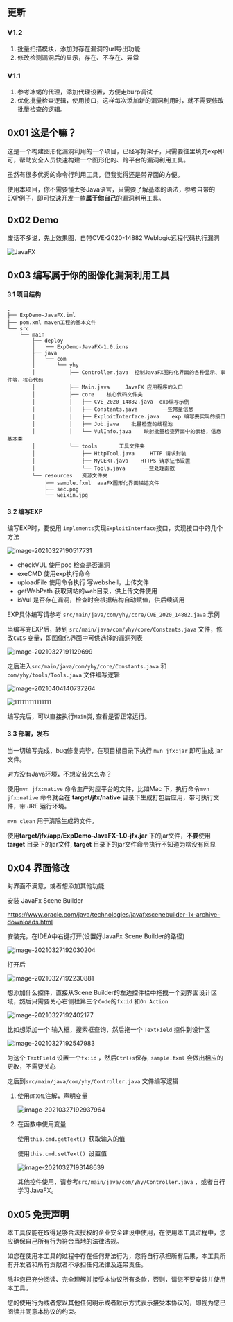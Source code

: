 ## 更新

### V1.2

1.  批量扫描模块，添加对存在漏洞的url导出功能
2.  修改检测漏洞后的显示，存在、不存在、异常

### V1.1

1.  参考冰蝎的代理，添加代理设置，方便走burp调试
2.  优化批量检查逻辑，使用接口，这样每次添加新的漏洞利用时，就不需要修改批量检查的逻辑。

## 0x01 这是个嘛？

这是一个构建图形化漏洞利用的一个项目，已经写好架子，只需要往里填充exp即可，帮助安全人员快速构建一个图形化的、跨平台的漏洞利用工具。

虽然有很多优秀的命令行利用工具，但我觉得还是带界面的方便。

使用本项目，你不需要懂太多Java语言，只需要了解基本的语法，参考自带的EXP例子，即可快速开发一款**属于你自己**的漏洞利用工具。

## 0x02 Demo

废话不多说，先上效果图，自带CVE-2020-14882 Weblogic远程代码执行漏洞

![JavaFX](images/20210327184310.gif)

## 0x03 编写属于你的图像化漏洞利用工具

#### 3.1 项目结构

```apl
.
├── ExpDemo-JavaFX.iml
├── pom.xml	maven工程的基本文件
└── src	
    └── main
        ├── deploy
        │   └── ExpDemo-JavaFX-1.0.icns
        ├── java
        │   └── com
        │       └── yhy
        │           ├── Controller.java	 控制JavaFX图形化界面的各种显示、事件等，核心代码
        │           ├── Main.java     JavaFX 应用程序的入口
        │           ├── core    核心代码文件夹
        │           │   ├── CVE_2020_14882.java	 exp编写示例
        │           │   ├── Constants.java		  一些常量信息
        │           │   ├── ExploitInterface.java	 exp 编写要实现的接口
        │           │   ├── Job.java	批量检查的线程池
        │           │   └── VulInfo.java    映射批量检查界面中的表格，信息基本类
        │           └── tools		工具文件夹
        │               ├── HttpTool.java     HTTP 请求封装
        │               ├── MyCERT.java    HTTPS 请求证书设置
        │               └── Tools.java	    一些处理函数
        └── resources	资源文件夹
            ├── sample.fxml	 avaFX图形化界面描述文件
            ├── sec.png
            └── weixin.jpg
```



#### 3.2 编写EXP

编写EXP时，要使用 `implements`实现`ExploitInterface`接口，实现接口中的几个方法

![image-20210327190517731](images/20210327194809.png)

-   checkVUL		使用poc 检查是否漏洞
-   exeCMD          使用exp执行命令
-   uploadFile        使用命令执行 写webshell，上传文件
-   getWebPath     获取网站的web目录，供上传文件使用
-   isVul                是否存在漏洞，检查时会根据结构自动赋值，供后续调用

EXP具体编写请参考 `src/main/java/com/yhy/core/CVE_2020_14882.java` 示例

当编写完EXP后，转到 `src/main/java/com/yhy/core/Constants.java` 文件，修改`CVES` 变量，即图像化界面中可供选择的漏洞列表

![image-20210327191129699](images/20210327194816.png)

之后进入`src/main/java/com/yhy/core/Constants.java` 和 `com/yhy/tools/Tools.java` 文件编写逻辑

![image-20210404140737264](images/20210404140740.png)

![111111111111111](images/20210327210756.png)

编写完后，可以直接执行`Main`类, 查看是否正常运行。

#### 3.3 部署，发布

当一切编写完成，bug修复完毕，在项目根目录下执行 `mvn jfx:jar` 即可生成 jar文件。

对方没有Java环境，不想安装怎么办？

使用`mvn jfx:native` 命令生产对应平台的文件，比如Mac 下，执行命令`mvn jfx:native` 命令就会在 **target/jfx/native** 目录下生成打包后应用，带可执行文件，带 JRE 运行环境。

 `mvn clean` 用于清除生成的文件。

 使用**target/jfx/app/ExpDemo-JavaFX-1.0-jfx.jar** 下的jar文件，**不要**使用 **target** 目录下的jar文件, **target** 目录下的jar文件命令执行不知道为啥没有回显

## 0x04 界面修改

对界面不满意，或者想添加其他功能

安装 JavaFx Scene Builder

https://www.oracle.com/java/technologies/javafxscenebuilder-1x-archive-downloads.html

安装完，在IDEA中右键打开(设置好JavaFx Scene Builder的路径)

![image-20210327192030204](images/20210327194824.png)

打开后

![image-20210327192230881](images/20210327194835.png)

想添加什么控件，直接从Scene Builder的左边控件栏中拖拽一个到界面设计区域，然后只需要关心右侧栏第三个`Code`的`fx:id` 和` On Action ` 

![image-20210327192402177](images/20210327194840.png)

比如想添加一个 输入框，搜索框查询，然后拖一个 `TextField` 控件到设计区

![image-20210327192547983](images/20210327194844.png)

为这个 `TextField` 设置一个`fx:id` ，然后`Ctrl+s`保存,  `sample.fxml` 会做出相应的更改，不需要关心

之后到`src/main/java/com/yhy/Controller.java` 文件编写逻辑

1.  使用`@FXML`注解，声明变量

    ![image-20210327192937964](images/20210327194848.png)

    

2.  在函数中使用变量

    使用`this.cmd.getText() `获取输入的值

    使用`this.cmd.setText() `设置值

    ![image-20210327193148639](images/20210327194852.png)

    其他控件使用，请参考`src/main/java/com/yhy/Controller.java` ，或者自行学习JavaFX。

## 0x05 免责声明

本工具仅能在取得足够合法授权的企业安全建设中使用，在使用本工具过程中，您应确保自己所有行为符合当地的法律法规。

如您在使用本工具的过程中存在任何非法行为，您将自行承担所有后果，本工具所有开发者和所有贡献者不承担任何法律及连带责任。

除非您已充分阅读、完全理解并接受本协议所有条款，否则，请您不要安装并使用本工具。

您的使用行为或者您以其他任何明示或者默示方式表示接受本协议的，即视为您已阅读并同意本协议的约束。











